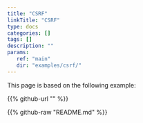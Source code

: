 ```yaml
---
title: "CSRF"
linkTitle: "CSRF"
type: docs
categories: []
tags: []
description: ""
params:
   ref: "main"
   dir: "examples/csrf/"
---
```


This page is based on the following example:

{{% github-url "" %}}

{{% github-raw "README.md" %}}
